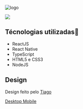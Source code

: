 
![logo](https://user-images.githubusercontent.com/45560284/91365542-c2c69300-e7d7-11ea-84c8-784fc5aa78b9.png)

<img src=”https://user-images.githubusercontent.com/45560284/91365542-c2c69300-e7d7-11ea-84c8-784fc5aa78b9.png”>


 <h2>Técnologias utilizadas🚀</h2>
 <p>
    <ul>
     <li>ReactJS</li>
     <li>React Native</li>
     <li>TypeScript</li>
     <li>HTML5 e CSS3</li>
     <li>NodeJS</li>
   </ul>
 </p>
 
 <h2>Design</h2>
<p>Design feito pelo <a href="https://www.instagram.com/tiagoluchtenberg"</a> Tiago</p>
 <tr>
  <td colspan=2 >Desktop</td>
  <td colspan=2 >Mobile</td>
 </tr>
 <tr>
  <td><a target="_blank" rel="noopener noreferrer" href="![home](https://user-images.githubusercontent.com/45560284/91367080-e68bd800-e7db-11ea-85bd-9bab3e7d98c8.png)" </td>
  <td></td>
  <td></td>
  <td></td>

